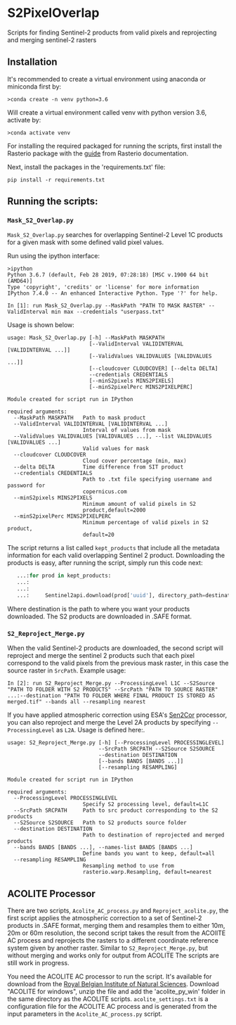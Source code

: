 # S2PixelOverlap
Scripts for finding Sentinel-2 products from valid pixels and reprojecting and merging sentinel-2 rasters

## Installation

It's recommended to create a virtual environment using anaconda or miniconda first by:

```
>conda create -n venv python=3.6
```

Will create a virtual environment called venv with python version 3.6, activate by:
```
>conda activate venv
```

For installing the required packaged for running the scripts, first install the Rasterio package with the [guide](https://rasterio.readthedocs.io/en/stable/installation.html) from Rasterio
documentation.

Next, install the packages in the 'requirements.txt' file:
```
pip install -r requirements.txt
```

## Running the scripts:
### `Mask_S2_Overlap.py`
`Mask_S2_Overlap.py` searches for overlapping Sentinel-2 Level 1C products for a given mask with some defined valid pixel values.

Run using the ipython interface:
```
>ipython
Python 3.6.7 (default, Feb 28 2019, 07:28:18) [MSC v.1900 64 bit (AMD64)]
Type 'copyright', 'credits' or 'license' for more information
IPython 7.4.0 -- An enhanced Interactive Python. Type '?' for help.

In [1]: run Mask_S2_Overlap.py --MaskPath "PATH TO MASK RASTER" --ValidInterval min max --credentials "userpass.txt"
```
Usage is shown below:
```
usage: Mask_S2_Overlap.py [-h] --MaskPath MASKPATH
                          [--ValidInterval VALIDINTERVAL [VALIDINTERVAL ...]]
                          [--ValidValues VALIDVALUES [VALIDVALUES ...]]
                          [--cloudcover CLOUDCOVER] [--delta DELTA]
                          --credentials CREDENTIALS
                          [--minS2pixels MINS2PIXELS]
                          [--minS2pixelPerc MINS2PIXELPERC]

Module created for script run in IPython

required arguments:
  --MaskPath MASKPATH   Path to mask product
  --ValidInterval VALIDINTERVAL [VALIDINTERVAL ...]
                        Interval of values from mask
  --ValidValues VALIDVALUES [VALIDVALUES ...], --list VALIDVALUES [VALIDVALUES ...]
                        Valid values for mask
  --cloudcover CLOUDCOVER
                        Cloud cover percentage (min, max)
  --delta DELTA         Time difference from SIT product
  --credentials CREDENTIALS
                        Path to .txt file specifying username and password for
                        copernicus.com
  --minS2pixels MINS2PIXELS
                        Minimum amount of valid pixels in S2
                        product,default=2000
  --minS2pixelPerc MINS2PIXELPERC
                        Minimum percentage of valid pixels in S2 product,
                        default=20
```

The script returns a list called `kept_products` that include all the metadata information for each valid 
overlapping Sentinel 2 product. Downloading the products is easy, after running the script, simply run this code next:
```Python
   ...:for prod in kept_products:
   ...:
   ...:
   ...:     Sentinel2api.download(prod['uuid'], directory_path=destination)

```
Where destination is the path to where you want your products downloaded. The S2 products are downloaded in 
.SAFE format.
### `S2_Reproject_Merge.py`
When the valid Sentinel-2 products are downloaded, the second script will reproject and merge the sentinel 2 products such that each pixel correspond to the valid pixels from the previous mask raster, in this case the source raster in `SrcPath`. Example usage:

```
In [2]: run S2_Reproject_Merge.py --ProcessingLevel L1C --S2Source "PATH TO FOLDER WITH S2 PRODUCTS" --SrcPath "PATH TO SOURCE RASTER" 
...:--destination "PATH TO FOLDER WHERE FINAL PRODUCT IS STORED AS merged.tif" --bands all --resampling nearest
```
If you have applied atmospheric correction using ESA's [Sen2Cor](http://step.esa.int/main/third-party-plugins-2/sen2cor/) processor, you can also
reproject and merge the Level 2A products by specifying `--ProcessingLevel` as `L2A`.
Usage is defined here:.
```
usage: S2_Reproject_Merge.py [-h] [--ProcessingLevel PROCESSINGLEVEL]
                             --SrcPath SRCPATH --S2Source S2SOURCE
                             --destination DESTINATION
                             [--bands BANDS [BANDS ...]]
                             [--resampling RESAMPLING]

Module created for script run in IPython

required arguments:
  --ProcessingLevel PROCESSINGLEVEL
                        Specify S2 processing level, default=L1C
  --SrcPath SRCPATH     Path to src product corresponding to the S2 products
  --S2Source S2SOURCE   Path to S2 products source folder
  --destination DESTINATION
                        Path to destination of reprojected and merged products
  --bands BANDS [BANDS ...], --names-list BANDS [BANDS ...]
                        Define bands you want to keep, default=all
  --resampling RESAMPLING
                        Resampling method to use from
                        rasterio.warp.Resampling, default=nearest
```

## ACOLITE Processor

There are two scripts, `Acolite_AC_process.py` and `Reproject_acolite.py`, the first script applies the atmospheric
correction to a set of Sentinel-2 products in .SAFE format, merging them and resamples them to either 10m, 20m or 60m
resolution, the second script takes the result from the ACOlITE AC process and reprojects the rasters to a different
coordinate reference system given by another raster. Similar to `S2_Reproject_Merge.py`, but without merging and works only
for output from ACOLITE The scripts are still work in progress.

You need the ACOLITE AC processor to run the script. It's available for download from the [Royal Belgian Institute of Natural Sciences](https://odnature.naturalsciences.be/remsem/software-and-data/acolite).
Download "ACOLITE for windows", unzip the file and add the 'acolite_py_win' folder in the same directory as the ACOLITE scripts. `acolite_settings.txt` is
a configuration file for the ACOLITE AC process and is generated from the input parameters in the `Acolite_AC_process.py` script.
 







